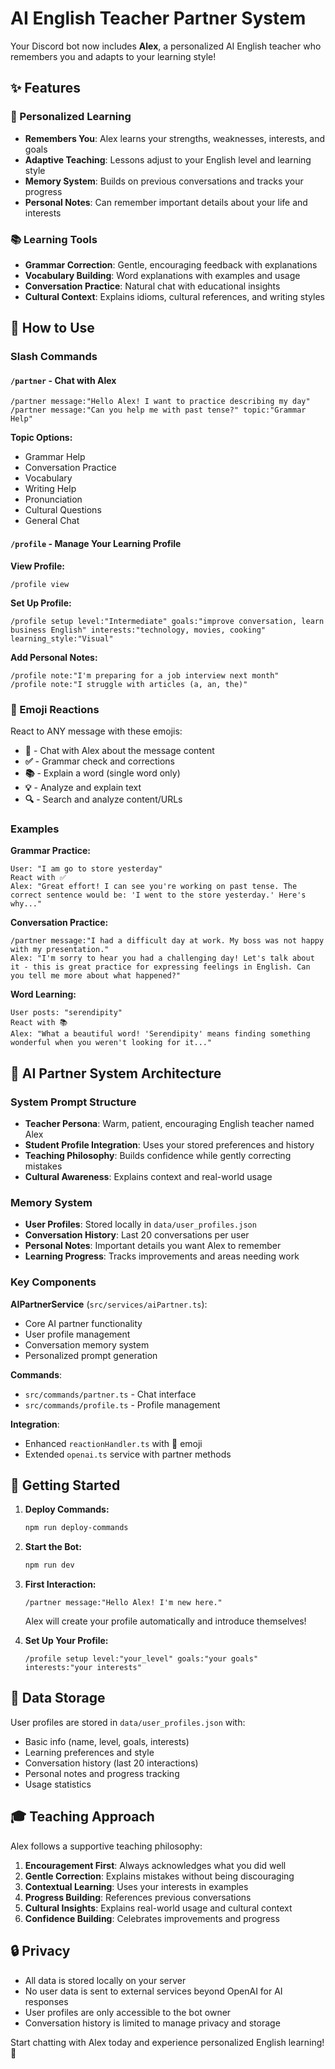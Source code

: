 # AI English Teacher Partner System

Your Discord bot now includes **Alex**, a personalized AI English teacher who remembers you and adapts to your learning style!

## ✨ Features

### 🤝 Personalized Learning
- **Remembers You**: Alex learns your strengths, weaknesses, interests, and goals
- **Adaptive Teaching**: Lessons adjust to your English level and learning style  
- **Memory System**: Builds on previous conversations and tracks your progress
- **Personal Notes**: Can remember important details about your life and interests

### 📚 Learning Tools
- **Grammar Correction**: Gentle, encouraging feedback with explanations
- **Vocabulary Building**: Word explanations with examples and usage
- **Conversation Practice**: Natural chat with educational insights
- **Cultural Context**: Explains idioms, cultural references, and writing styles

## 🎯 How to Use

### Slash Commands

#### `/partner` - Chat with Alex
```
/partner message:"Hello Alex! I want to practice describing my day"
/partner message:"Can you help me with past tense?" topic:"Grammar Help"
```

**Topic Options:**
- Grammar Help
- Conversation Practice  
- Vocabulary
- Writing Help
- Pronunciation
- Cultural Questions
- General Chat

#### `/profile` - Manage Your Learning Profile

**View Profile:**
```
/profile view
```

**Set Up Profile:**
```
/profile setup level:"Intermediate" goals:"improve conversation, learn business English" interests:"technology, movies, cooking" learning_style:"Visual"
```

**Add Personal Notes:**
```
/profile note:"I'm preparing for a job interview next month"
/profile note:"I struggle with articles (a, an, the)"
```

### 🤝 Emoji Reactions

React to ANY message with these emojis:

- **🤝** - Chat with Alex about the message content
- **✅** - Grammar check and corrections
- **📚** - Explain a word (single word only)
- **💡** - Analyze and explain text
- **🔍** - Search and analyze content/URLs

### Examples

**Grammar Practice:**
```
User: "I am go to store yesterday"
React with ✅
Alex: "Great effort! I can see you're working on past tense. The correct sentence would be: 'I went to the store yesterday.' Here's why..."
```

**Conversation Practice:**
```
/partner message:"I had a difficult day at work. My boss was not happy with my presentation."
Alex: "I'm sorry to hear you had a challenging day! Let's talk about it - this is great practice for expressing feelings in English. Can you tell me more about what happened?"
```

**Word Learning:**
```
User posts: "serendipity"
React with 📚
Alex: "What a beautiful word! 'Serendipity' means finding something wonderful when you weren't looking for it..."
```

## 🧠 AI Partner System Architecture

### System Prompt Structure
- **Teacher Persona**: Warm, patient, encouraging English teacher named Alex
- **Student Profile Integration**: Uses your stored preferences and history
- **Teaching Philosophy**: Builds confidence while gently correcting mistakes
- **Cultural Awareness**: Explains context and real-world usage

### Memory System
- **User Profiles**: Stored locally in `data/user_profiles.json`
- **Conversation History**: Last 20 conversations per user
- **Personal Notes**: Important details you want Alex to remember
- **Learning Progress**: Tracks improvements and areas needing work

### Key Components

**AIPartnerService** (`src/services/aiPartner.ts`):
- Core AI partner functionality
- User profile management
- Conversation memory system
- Personalized prompt generation

**Commands**:
- `src/commands/partner.ts` - Chat interface
- `src/commands/profile.ts` - Profile management

**Integration**:
- Enhanced `reactionHandler.ts` with 🤝 emoji
- Extended `openai.ts` service with partner methods

## 🚀 Getting Started

1. **Deploy Commands:**
   ```bash
   npm run deploy-commands
   ```

2. **Start the Bot:**
   ```bash
   npm run dev
   ```

3. **First Interaction:**
   ```
   /partner message:"Hello Alex! I'm new here."
   ```
   Alex will create your profile automatically and introduce themselves!

4. **Set Up Your Profile:**
   ```
   /profile setup level:"your_level" goals:"your goals" interests:"your interests"
   ```

## 💾 Data Storage

User profiles are stored in `data/user_profiles.json` with:
- Basic info (name, level, goals, interests)
- Learning preferences and style
- Conversation history (last 20 interactions)
- Personal notes and progress tracking
- Usage statistics

## 🎓 Teaching Approach

Alex follows a supportive teaching philosophy:

1. **Encouragement First**: Always acknowledges what you did well
2. **Gentle Correction**: Explains mistakes without being discouraging  
3. **Contextual Learning**: Uses your interests in examples
4. **Progress Building**: References previous conversations
5. **Cultural Insights**: Explains real-world usage and cultural context
6. **Confidence Building**: Celebrates improvements and progress

## 🔒 Privacy

- All data is stored locally on your server
- No user data is sent to external services beyond OpenAI for AI responses
- User profiles are only accessible to the bot owner
- Conversation history is limited to manage privacy and storage

Start chatting with Alex today and experience personalized English learning! 🌟